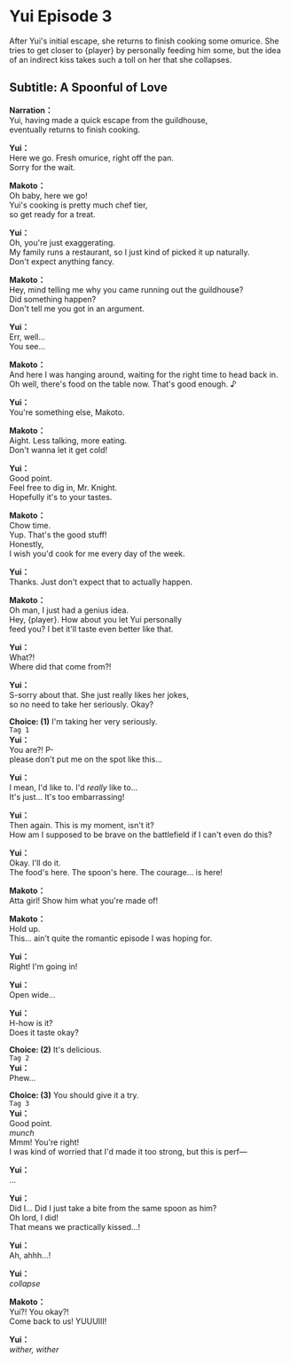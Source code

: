 # Yui Episode 3
After Yui's initial escape, she returns to finish cooking some omurice. She tries to get closer to {player} by personally feeding him some, but the idea of an indirect kiss takes such a toll on her that she collapses.
  
## Subtitle: A Spoonful of Love
  
**Narration：**  
Yui, having made a quick escape from the guildhouse,  
eventually returns to finish cooking.  
  
**Yui：**  
Here we go. Fresh omurice, right off the pan.  
 Sorry for the wait.  
  
**Makoto：**  
Oh baby, here we go!  
 Yui's cooking is pretty much chef tier,  
so get ready for a treat.  
  
**Yui：**  
Oh, you're just exaggerating.  
My family runs a restaurant, so I just kind of picked it up naturally.  
Don't expect anything fancy.  
  
**Makoto：**  
Hey, mind telling me why you came running out the guildhouse?  
Did something happen?  
Don't tell me you got in an argument.  
  
**Yui：**  
Err, well...  
You see...  
  
**Makoto：**  
And here I was hanging around, waiting for the right time to head back in.  
Oh well, there's food on the table now. That's good enough. ♪  
  
**Yui：**  
You're something else, Makoto.  
  
**Makoto：**  
Aight. Less talking, more eating.  
Don't wanna let it get cold!  
  
**Yui：**  
Good point.  
Feel free to dig in, Mr. Knight.  
Hopefully it's to your tastes.  
  
**Makoto：**  
Chow time.  
Yup. That's the good stuff!  
Honestly,  
I wish you'd cook for me every day of the week.  
  
**Yui：**  
Thanks. Just don't expect that to actually happen.  
  
**Makoto：**  
Oh man, I just had a genius idea.  
Hey, {player}. How about you let Yui personally  
feed you? I bet it'll taste even better like that.  
  
**Yui：**  
What?!  
Where did that come from?!  
  
**Yui：**  
S-sorry about that. She just really likes her jokes,  
so no need to take her seriously. Okay?  
  
**Choice: (1)**  I'm taking her very seriously.  
`Tag 1`  
**Yui：**  
You are?! P-  
please don't put me on the spot like this...  
  
**Yui：**  
I mean, I'd like to. I'd *really* like to...  
It's just... It's too embarrassing!  
  
**Yui：**  
Then again. This is my moment, isn't it?  
How am I supposed to be brave on the battlefield if I can't even do this?  
  
**Yui：**  
Okay. I'll do it.  
The food's here. The spoon's here. The courage... is here!  
  
**Makoto：**  
Atta girl! Show him what you're made of!  
  
**Makoto：**  
Hold up.  
This... ain't quite the romantic episode I was hoping for.  
  
**Yui：**  
Right! I'm going in!  
  
**Yui：**  
Open wide...  
  
**Yui：**  
H-how is it?  
Does it taste okay?  
  
**Choice: (2)**  It's delicious.  
`Tag 2`  
**Yui：**  
Phew...  
  
**Choice: (3)**  You should give it a try.  
`Tag 3`  
**Yui：**  
Good point.  
*munch*  
Mmm! You're right!  
I was kind of worried that I'd made it too strong, but this is perf—  
  
**Yui：**  
...  
  
**Yui：**  
Did I... Did I just take a bite from the same spoon as him?  
Oh lord, I did!  
That means we practically kissed...!  
  
**Yui：**  
Ah, ahhh...!  
  
**Yui：**  
*collapse*  
  
**Makoto：**  
Yui?! You okay?!  
Come back to us! YUUUIII!  
  
**Yui：**  
*wither, wither*  
